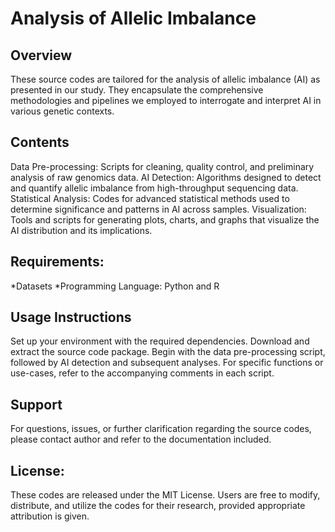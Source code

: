 # Analysis of Allelic Imbalance

## Overview
These source codes are tailored for the analysis of allelic imbalance (AI) as presented in our study. They encapsulate the comprehensive methodologies and pipelines we employed to interrogate and interpret AI in various genetic contexts.

## Contents

Data Pre-processing: Scripts for cleaning, quality control, and preliminary analysis of raw genomics data.
AI Detection: Algorithms designed to detect and quantify allelic imbalance from high-throughput sequencing data.
Statistical Analysis: Codes for advanced statistical methods used to determine significance and patterns in AI across samples.
Visualization: Tools and scripts for generating plots, charts, and graphs that visualize the AI distribution and its implications.

## Requirements:
*Datasets
*Programming Language: Python and R

## Usage Instructions

Set up your environment with the required dependencies.
Download and extract the source code package.
Begin with the data pre-processing script, followed by AI detection and subsequent analyses.
For specific functions or use-cases, refer to the accompanying comments in each script.

## Support
For questions, issues, or further clarification regarding the source codes, please contact author and refer to the documentation included.

## License:
These codes are released under the MIT License. Users are free to modify, distribute, and utilize the codes for their research, provided appropriate attribution is given.
